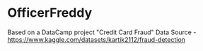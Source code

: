 # OfficerFreddy
Based on a DataCamp project "Credit Card Fraud"
Data Source - https://www.kaggle.com/datasets/kartik2112/fraud-detection
